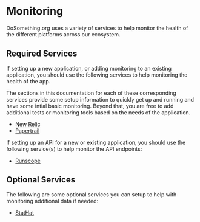 # Monitoring

DoSomething.org uses a variety of services to help monitor the health of the different platforms across our ecosystem.


## Required Services

If setting up a new application, or adding monitoring to an existing application, you should use the following services to help monitoring the health of the app. 

The sections in this documentation for each of these corresponding services provide some setup information to quickly get up and running and have some intial basic monitoring. Beyond that, you are free to add additional tests or monitoring tools based on the needs of the application.
- [New Relic](new_relic.md)
- [Papertrail](papertrail.md)

If setting up an API for a new or existing application, you should use the following service(s) to help monitor the API endpoints:
- [Runscope](runscope.md)


## Optional Services

The following are some optional services you can setup to help with monitoring additional data if needed:

- [StatHat](stathat.md)
